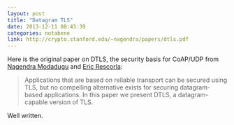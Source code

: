 ```yaml
---
layout: post
title: "Datagram TLS"
date: 2013-12-11 00:43:39
categories: notabene
link: http://crypto.stanford.edu/~nagendra/papers/dtls.pdf
---
```


Here is the original paper on DTLS, the security basis for CoAP/UDP from [Nagendra Modadugu][ln2] and [Eric Rescorla][ln3]:

> Applications that are based on reliable transport can be secured using TLS, but no compelling alternative exists for securing datagram-based applications. In this paper we present DTLS, a datagram-capable version of TLS.

Well written.

[ln2]: http://crypto.stanford.edu/~nagendra/
[ln3]: http://www.rtfm.com/

